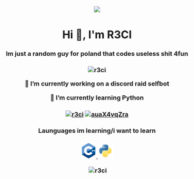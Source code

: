 <div align="center">
     <img  src="https://wallpaperaccess.com/full/648651.gif">
</div>

<h1 align="center">Hi 👋, I'm R3CI</h1>



<h3 align="center">Im just a random guy for poland that codes useless shit 4fun</h3>

<h3 align="center"> <img src="https://komarev.com/ghpvc/?username=r3ci&label=Profile%20views&color=0e75b6&style=flat" alt="r3ci" /> </p>


 🔭 I’m currently working on **a discord raid selfbot**

 🌱 I’m currently learning **Python**


<h3 align="center">
<a href="https://www.youtube.com/c/r3ci" target="blank"><img align="center" src="https://raw.githubusercontent.com/rahuldkjain/github-profile-readme-generator/master/src/images/icons/Social/youtube.svg" alt="r3ci" height="30" width="40" /></a>
<a href="https://discord.gg/auaX4vqZra" target="blank"><img align="center" src="https://raw.githubusercontent.com/rahuldkjain/github-profile-readme-generator/master/src/images/icons/Social/discord.svg" alt="auaX4vqZra" height="30" width="40" /></a>
</p>

<h3 align="center">Launguages im learning/i want to learn</h3>
<h3 align="center"> <a href="https://www.w3schools.com/cpp/" target="_blank" rel="noreferrer"> <img src="https://raw.githubusercontent.com/devicons/devicon/master/icons/cplusplus/cplusplus-original.svg" alt="cplusplus" width="40" height="40"/> </a> <a href="https://www.python.org" target="_blank" rel="noreferrer"> <img src="https://raw.githubusercontent.com/devicons/devicon/master/icons/python/python-original.svg" alt="python" width="40" height="40"/> </a> </p>

<p>&nbsp;<img align="center" src="https://github-readme-stats.vercel.app/api?username=r3ci&show_icons=true&locale=en" alt="r3ci" /></p>
